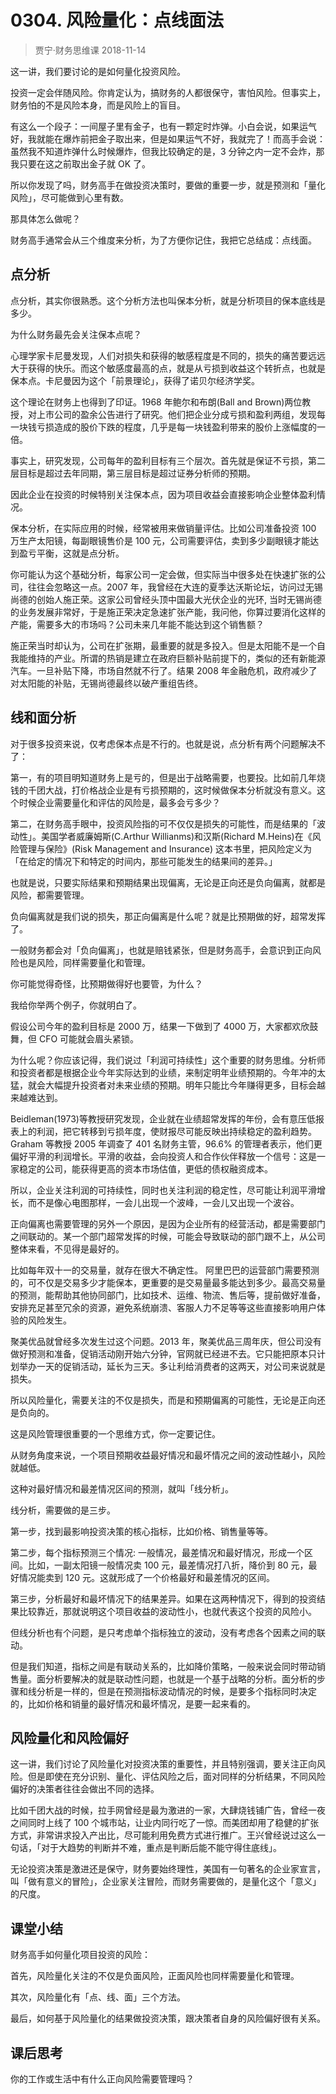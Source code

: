 # 0304. 风险量化：点线面法
> 贾宁·财务思维课
2018-11-14

这一讲，我们要讨论的是如何量化投资风险。

投资一定会伴随风险。你肯定认为，搞财务的人都很保守，害怕风险。但事实上，财务怕的不是风险本身，而是风险上的盲目。

有这么一个段子：一间屋子里有金子，也有一颗定时炸弹。小白会说，如果运气好，我就能在爆炸前把金子取出来，但是如果运气不好，我就完了！而高手会说：虽然我不知道炸弹什么时候爆炸，但我比较确定的是，3 分钟之内一定不会炸，那我只要在这之前取出金子就 OK 了。

所以你发现了吗，财务高手在做投资决策时，要做的重要一步，就是预测和「量化风险」，尽可能做到心里有数。

那具体怎么做呢？

财务高手通常会从三个维度来分析，为了方便你记住，我把它总结成：点线面。

## 点分析
点分析，其实你很熟悉。这个分析方法也叫保本分析，就是分析项目的保本底线是多少。

为什么财务最先会关注保本点呢？

心理学家卡尼曼发现，人们对损失和获得的敏感程度是不同的，损失的痛苦要远远大于获得的快乐。而这个敏感度最高的点，就是从亏损到收益这个转折点，也就是保本点。卡尼曼因为这个「前景理论」，获得了诺贝尔经济学奖。

这个理论在财务上也得到了印证。1968 年鲍尔和布朗(Ball and Brown)两位教授，对上市公司的盈余公告进行了研究。他们把企业分成亏损和盈利两组，发现每一块钱亏损造成的股价下跌的程度，几乎是每一块钱盈利带来的股价上涨幅度的一倍。

事实上，研究发现，公司每年的盈利目标有三个层次。首先就是保证不亏损，第二层目标是超过去年同期，第三层目标是超过证券分析师的预期。

因此企业在投资的时候特别关注保本点，因为项目收益会直接影响企业整体盈利情况。

保本分析，在实际应用的时候，经常被用来做销量评估。比如公司准备投资 100 万生产太阳镜，每副眼镜售价是 100 元，公司需要评估，卖到多少副眼镜才能达到盈亏平衡，这就是点分析。

你可能认为这个基础分析，每家公司一定会做，但实际当中很多处在快速扩张的公司，往往会忽略这一点。2007 年，我曾经在大连的夏季达沃斯论坛，访问过无锡尚德的创始人施正荣。这家公司曾经头顶中国最大光伏企业的光环, 当时无锡尚德的业务发展非常好，于是施正荣决定急速扩张产能，我问他，你算过要消化这样的产能，需要多大的市场吗？公司未来几年能不能达到这个销售额？

施正荣当时却认为，公司在扩张期，最重要的就是多投入。但是太阳能不是一个自我能维持的产业。所谓的热销是建立在政府巨额补贴前提下的，类似的还有新能源汽车。一旦补贴下降，市场自然就不行了。结果 2008 年金融危机，政府减少了对太阳能的补贴，无锡尚德最终以破产重组告终。

## 线和面分析
对于很多投资来说，仅考虑保本点是不行的。也就是说，点分析有两个问题解决不了：

第一，有的项目明知道财务上是亏的，但是出于战略需要，也要投。比如前几年烧钱的千团大战，打价格战企业是有亏损预期的，这时候做保本分析就没有意义。这个时候企业需要量化和评估的风险是，最多会亏多少？

第二，在财务高手眼中，投资风险指的可不仅仅是损失的可能性，而是结果的「波动性」。美国学者威廉姆斯(C.Arthur Willianms)和汉斯(Richard M.Heins)在《风险管理与保险》(Risk Management and Insurance) 这本书里，把风险定义为「在给定的情况下和特定的时间内，那些可能发生的结果间的差异。」

也就是说，只要实际结果和预期结果出现偏离，无论是正向还是负向偏离，就都是风险，都需要管理。

负向偏离就是我们说的损失，那正向偏离是什么呢？就是比预期做的好，超常发挥了。

一般财务都会对「负向偏离」，也就是赔钱紧张，但是财务高手，会意识到正向风险也是风险，同样需要量化和管理。

你可能觉得奇怪，比预期做得好也要管，为什么？

我给你举两个例子，你就明白了。

假设公司今年的盈利目标是 2000 万，结果一下做到了 4000 万，大家都欢欣鼓舞，但 CFO 可能就会眉头紧锁。

为什么呢？你应该记得，我们说过「利润可持续性」这个重要的财务思维。分析师和投资者都是根据企业今年实际达到的业绩，来制定明年业绩预期的。今年冲的太猛，就会大幅提升投资者对未来业绩的预期。明年只能比今年赚得更多，目标会越来越难达到。

Beidleman(1973)等教授研究发现，企业就在业绩超常发挥的年份，会有意压低报表上的利润，把它转移到亏损年度，使财报尽可能反映出持续稳定的盈利趋势。Graham 等教授 2005 年调查了 401 名财务主管，96.6% 的管理者表示，他们更偏好平滑的利润增长。平滑的收益，会向投资人和合作伙伴释放一个信号：这是一家稳定的公司，能获得更高的资本市场估值，更低的债权融资成本。

所以，企业关注利润的可持续性，同时也关注利润的稳定性，尽可能让利润平滑增长，而不是像心电图那样，一会儿出现一个波峰，一会儿又出现一个波谷。

正向偏离也需要管理的另外一个原因，是因为企业所有的经营活动，都是需要部门之间联动的。某一个部门超常发挥的时候，可能会导致联动的部门跟不上，从公司整体来看，不见得是最好的。

比如每年双十一的交易量，就存在很大不确定性。 阿里巴巴的运营部门需要预测的，可不仅是交易多少才能保本，更重要的是交易量最多能达到多少。最高交易量的预测，能帮助其他协同部门，比如技术、运维、物流、售后等，提前做好准备，安排充足甚至冗余的资源，避免系统崩溃、客服人力不足等等这些直接影响用户体验的风险发生。

聚美优品就曾经多次发生过这个问题。2013 年，聚美优品三周年庆，但公司没有做好预测和准备，促销活动刚开始六分钟，官网就已经进不去。它只能把原本只计划举办一天的促销活动，延长为三天。多让利给消费者的这两天，对公司来说就是损失。

所以风险量化，需要关注的不仅是损失，而是和预期偏离的可能性，无论是正向还是负向的。

这是风险管理很重要的一个思维方式，你一定要记住。

从财务角度来说，一个项目预期收益最好情况和最坏情况之间的波动性越小，风险就越低。

这种对最好情况和最差情况区间的预测，就叫「线分析」。

线分析，需要做的是三步。

第一步，找到最影响投资决策的核心指标，比如价格、销售量等等。

第二步，每个指标预测三个情况: 一般情况，最差情况和最好情况，形成一个区间。比如，一副太阳镜一般情况卖 100 元，最差情况打八折，降价到 80 元，最好情况能卖到 120 元。这就形成了一个价格最好和最差情况的区间。

第三步，分析最好和最坏情况下的结果差异。如果在这两种情况下，得到的投资结果比较靠近，那就说明这个项目收益的波动性小，也就代表这个投资的风险小。

但线分析也有个问题，是只考虑单个指标独立的波动，没有考虑各个因素之间的联动。

但是我们知道，指标之间是有联动关系的，比如降价策略，一般来说会同时带动销售量。面分析要解决的就是联动性问题，也就是一个基于战略的分析。面分析的步骤和线分析是一样的，但是在预测指标波动情况的时候，是要多个指标同时决定的，比如价格和销量的最好情况和最坏情况，是要一起来看的。

## 风险量化和风险偏好
这一讲，我们讨论了风险量化对投资决策的重要性，并且特别强调，要关注正向风险。但是即使在充分识别、量化、评估风险之后，面对同样的分析结果，不同风险偏好的决策者往往会做出不同的选择。

比如千团大战的时候，拉手网曾经是最为激进的一家，大肆烧钱铺广告，曾经一夜之间同时上线了 100 个城市站，让业内同行吃了一惊。而美团却用了稳健的扩张方式，非常讲求投入产出比，尽可能利用免费方式进行推广。王兴曾经说过这么一句话，「对于大趋势的判断并不难，重点是判断后能不能守得住底线」。

无论投资决策是激进还是保守，财务要始终理性，美国有一句著名的企业家宣言，叫「做有意义的冒险」，企业家关注冒险，而财务需要做的，是量化这个「意义」的尺度。

## 课堂小结
财务高手如何量化项目投资的风险：

首先，风险量化关注的不仅是负面风险，正面风险也同样需要量化和管理。

其次，风险量化有「点、线、面」三个方法。

最后，如何基于风险量化的结果做投资决策，跟决策者自身的风险偏好很有关系。

## 课后思考
你的工作或生活中有什么正向风险需要管理吗？



